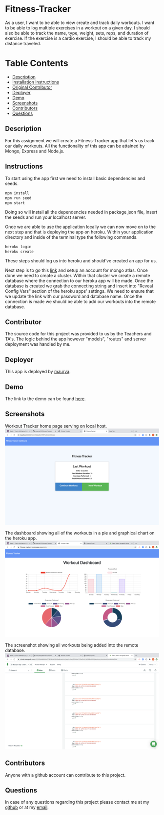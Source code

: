 # Fitness-Tracker
  As a user, I want to be able to view create and track daily workouts. I want to be able to log multiple exercises in a workout on a given day. I should also be able to track the name, type, weight, sets, reps, and duration of exercise. If the exercise is a cardio exercise, I should be able to track my distance traveled.

# Table Contents
- [Description](#Description)
- [Installation Instructions](#Instructions)
- [Original Contributor](#Contributor)
- [Deployer](#Deployer)
- [Demo](#Demo)
- [Screenshots](#Screenshots)
- [Contributors](#Contributors)
- [Questions](#Questions)

## Description
  For this assignment we will create a Fitness-Tracker app that let's us track our daily workouts. All the functionality of this app can be attained by Mongo, Express and Node.js. 

## Instructions
  To start using the app first we need to install basic dependencies and seeds. 
  ```
  npm install
  npm run seed
  npm start
  ```
  Doing so will install all the dependencies needed in package.json file, insert the seeds and run your localhost server. 

  Once we are able to use the application locally we can now move on to the next step and that is deploying the app on heroku. 
  Within your application directory and inside of the terminal type the following commands. 
  ```
  heroku login
  heroku create
  ```
  These steps should log us into heroku and should've created an app for us. 
  
  Next step is to go this [link](https://www.mongodb.com/cloud/atlas/lp/try2?utm_source=google&utm_campaign=gs_americas_united_states_search_brand_atlas_desktop&utm_term=%2Bmongo%20%2Bdb%20%2Batlas&utm_medium=cpc_paid_search&utm_ad=b&utm_ad_campaign_id=1718986498&gclid=CjwKCAjw4_H6BRALEiwAvgfzqyKbbj1J-42iF-76-KUxw5aXX8TxWsIIQTSa_Z-A3PNd3Jvh5qxFBBoC4VoQAvD_BwE) and setup an account for mongo atlas. 
  Once done we need to create a cluster. Within that cluster we create a remote database where the connection to our heroku app will be made. Once the database is created we grab the connecting string and insert into "Reveal Config Vars" section of the heroku apps' settings.
  We need to ensure that we update the link with our password and database name. Once the connection is made we should be able to add our workouts into the remote database. 

## Contributor
  The source code for this project was provided to us by the Teachers and TA's. The logic behind the app however "models", "routes" and server deployment was handled by me. 

## Deployer
  This app is deployed by [maurya](https://github.com/).

## Demo
  The link to the demo can be found [here](https://drive.google.com/file/d/1KEKq1qtaCXcoZMfCJYfSa3DIpvo7RsDg/view).

## Screenshots
Workout Tracker home page serving on local host.
![Workout Tracker home page serving on local host.](./assets/ss1.png)


The dashboard showing all of the workouts in a pie and graphical chart on the heroku app.
![alt text](./assets/ss3.png)

The screenshot showing all workouts being added into the remote database. 
![alt text](./assets/ss2.png)

## Contributors
  Anyone with a github account can contribute to this project. 

## Questions
  In case of any questions regarding this project please contact me at my [github](https://github.com/) or at my [email](patelmaurya0512@gmail.com).
